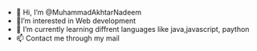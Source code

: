 - 👋 Hi, I’m @MuhammadAkhtarNadeem
- 👀I’m interested in Web development
- 🌱 I’m currently learning diffrent languages like java,javascript, paython 
- 📫 Contact me through my mail

<!---
MuhammadAkhtarNadeem/MuhammadAkhtarNadeem is a ✨ special ✨ repository because its `README.md` (this file) appears on your GitHub profile.
You can click the Preview link to take a look at your changes.
--->
